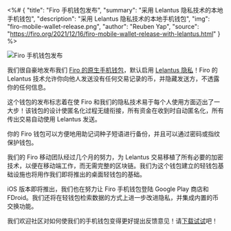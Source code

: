 <%# {
  "title": "Firo 手机钱包发布",
  "summary": "采用 Lelantus 隐私技术的本地手机钱包",
  "description": "采用 Lelantus 隐私技术的本地手机钱包",
  "img": "firo-mobile-wallet-release.png",
  "author": "Reuben Yap",
  "source": "https://firo.org/2021/12/16/firo-mobile-wallet-release-with-lelantus.html"
} %>

![Firo 手机钱包发布](firo-mobile-wallet-release.webp)

我们很自豪地发布我们 [Firo 的原生手机钱包](https://firo.org/zh-cn/get-firo/download/)，默认启用 [Lelantus 隐私](https://eprint.iacr.org/2019/373)！Firo 的 Lelantus 技术允许你向他人发送没有任何交易记录的币，并隐藏发送方，不透露你的任何信息。

这个钱包的发布标志着在使 Firo 和我们的隐私技术易于每个人使用方面迈出了一大步！该钱包的设计使匿名化过程无缝衔接，所有资金在收到时自动匿名化，所有传出交易自动使用 Lelantus 发送。

你的 Firo 钱包可以方便地用助记词种子短语进行备份，并且可以通过密码或指纹保护钱包。

我们的 Firo 移动团队经过几个月的努力，为 Lelantus 交易移植了所有必要的加密技术，以便在移动端工作，而无需完整的区块链。我们为这个钱包建立的轻钱包基础设施也将用作我们即将推出的桌面轻钱包的基础。

iOS 版本即将推出，我们也在努力让 Firo 手机钱包登陆 Google Play 商店和 FDroid。我们还将在轻钱包检索数据的方式上进一步改进隐私，并集成内置的币交换功能。

我们欢迎社区对如何使我们的手机钱包变得更好提出反馈意见！请[下载试试](https://firo.org/zh-cn/get-firo/download/)吧！
